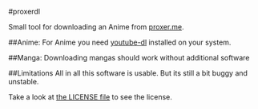 #proxerdl

Small tool for downloading an Anime from [proxer.me](http://proxer.me).

##Anime:
For Anime you need [youtube-dl](https://rg3.github.io/youtube-dl/) installed on your system.

##Manga:
Downloading mangas should work without additional software

##Limitations
All in all this software is usable. But its still a bit buggy and unstable.


Take a look at [the LICENSE file](https://github.com/cuechan/proxerdl/blob/master/LICENSE) to see the license.
